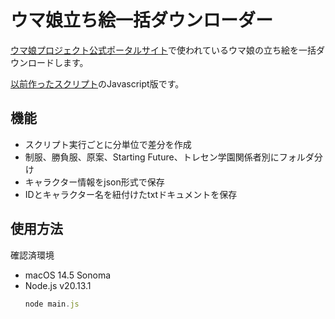 # ウマ娘立ち絵一括ダウンローダー

[ウマ娘プロジェクト公式ポータルサイト](https://umamusume.jp)で使われているウマ娘の立ち絵を一括ダウンロードします。

[以前作ったスクリプト](https://github.com/GNUWood/umamusume_bulk_picture_downloader)のJavascript版です。

## 機能

- スクリプト実行ごとに分単位で差分を作成
- 制服、勝負服、原案、Starting Future、トレセン学園関係者別にフォルダ分け
- キャラクター情報をjson形式で保存
- IDとキャラクター名を紐付けたtxtドキュメントを保存


## 使用方法

確認済環境

- macOS 14.5 Sonoma
- Node.js v20.13.1
  ```javascript
  node main.js
  ```
